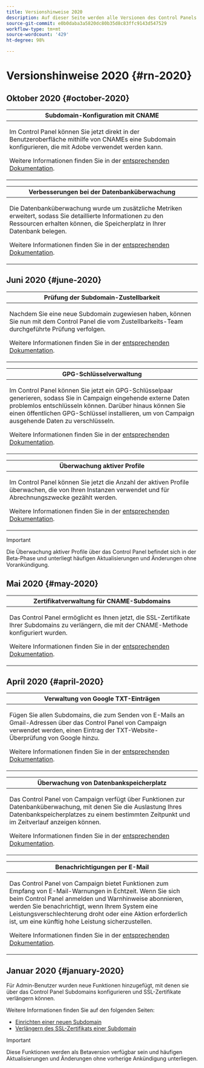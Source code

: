 ```yaml
---
title: Versionshinweise 2020
description: Auf dieser Seite werden alle Versionen des Control Panels für 2020 aufgelistet.
source-git-commit: e0b0daba3a5820dc80b35d8c83ffc9143d547529
workflow-type: tm+mt
source-wordcount: '429'
ht-degree: 98%

---
```


# Versionshinweise 2020 {#rn-2020}

## Oktober 2020 {#october-2020}

<table>
<thead>
<tr>
<th><strong>Subdomain-Konfiguration mit CNAME</strong><br/></th>
</tr>
</thead>
<tbody>
<tr>
<td>
<p>Im Control Panel können Sie jetzt direkt in der Benutzeroberfläche mithilfe von CNAMEs eine Subdomain konfigurieren, die mit Adobe verwendet werden kann.</p><p>Weitere Informationen finden Sie in der <a href="../subdomains-certificates/using/setting-up-new-subdomain.md">entsprechenden Dokumentation</a>.</p>
</td>
</tr>
</tbody>
</table>

<table>
<thead>
<tr>
<th><strong>Verbesserungen bei der Datenbanküberwachung</strong><br/></th>
</tr>
</thead>
<tbody>
<tr>
<td>
<p>Die Datenbanküberwachung wurde um zusätzliche Metriken erweitert, sodass Sie detaillierte Informationen zu den Ressourcen erhalten können, die Speicherplatz in Ihrer Datenbank belegen.</p><p>Weitere Informationen finden Sie in der <a href="../performance-monitoring/using/database-monitoring.md">entsprechenden Dokumentation</a>.</p>
</td>
</tr>
</tbody>
</table>

## Juni 2020 {#june-2020}

<table>
<thead>
<tr>
<th><strong>Prüfung der Subdomain-Zustellbarkeit</strong><br/></th>
</tr>
</thead>
<tbody>
<tr>
<td>
<p>Nachdem Sie eine neue Subdomain zugewiesen haben, können Sie nun mit dem Control Panel die vom Zustellbarkeits-Team durchgeführte Prüfung verfolgen.</p><p>Weitere Informationen finden Sie in der <a href="../subdomains-certificates/using/setting-up-new-subdomain.md">entsprechenden Dokumentation</a>.</p>
</td>
</tr>
</tbody>
</table>

<table>
<thead>
<tr>
<th><strong>GPG-Schlüsselverwaltung</strong><br/></th>
</tr>
</thead>
<tbody>
<tr>
<td>
<p>Im Control Panel können Sie jetzt ein GPG-Schlüsselpaar generieren, sodass Sie in Campaign eingehende externe Daten problemlos entschlüsseln können. Darüber hinaus können Sie einen öffentlichen GPG-Schlüssel installieren, um von Campaign ausgehende Daten zu verschlüsseln.</p><p>Weitere Informationen finden Sie in der <a href="../instances-settings/using/gpg-keys-management.md">entsprechenden Dokumentation</a>.</p>
</td>
</tr>
</tbody>
</table>

<table>
<thead>
<tr>
<th><strong>Überwachung aktiver Profile</strong><br/></th>
</tr>
</thead>
<tbody>
<tr>
<td>
<p>Im Control Panel können Sie jetzt die Anzahl der aktiven Profile überwachen, die von Ihren Instanzen verwendet und für Abrechnungszwecke gezählt werden.</p><p>Weitere Informationen finden Sie in der <a href="../performance-monitoring/using/active-profiles-monitoring.md">entsprechenden Dokumentation</a>.</p>
</td>
</tr>
</tbody>
</table>

>[!IMPORTANT]
>
>Die Überwachung aktiver Profile über das Control Panel befindet sich in der Beta-Phase und unterliegt häufigen Aktualisierungen und Änderungen ohne Vorankündigung.

## Mai 2020 {#may-2020}

<table>
<thead>
<tr>
<th><strong>Zertifikatverwaltung für CNAME-Subdomains</strong><br/></th>
</tr>
</thead>
<tbody>
<tr>
<td>
<p>Das Control Panel ermöglicht es Ihnen jetzt, die SSL-Zertifikate Ihrer Subdomains zu verlängern, die mit der CNAME-Methode konfiguriert wurden.</p><p>Weitere Informationen finden Sie in der <a href="../subdomains-certificates/using/renewing-subdomain-certificate.md">entsprechenden Dokumentation</a>.</p>
</td>
</tr>
</tbody>
</table>

## April 2020 {#april-2020}

<table>
<thead>
<tr>
<th><strong>Verwaltung von Google TXT-Einträgen</strong><br/></th>
</tr>
</thead>
<tbody>
<tr>
<td>
<p>Fügen Sie allen Subdomains, die zum Senden von E-Mails an Gmail-Adressen über das Control Panel von Campaign verwendet werden, einen Eintrag der TXT-Website-Überprüfung von Google hinzu.</p><p>Weitere Informationen finden Sie in der <a href="../subdomains-certificates/using/managing-txt-records.md">entsprechenden Dokumentation</a>.</p>
</td>
</tr>
</tbody>
</table>

<table>
<thead>
<tr>
<th><strong>Überwachung von Datenbankspeicherplatz</strong><br/></th>
</tr>
</thead>
<tbody>
<tr>
<td>
<p>Das Control Panel von Campaign verfügt über Funktionen zur Datenbanküberwachung, mit denen Sie die Auslastung Ihres Datenbankspeicherplatzes zu einem bestimmten Zeitpunkt und im Zeitverlauf anzeigen können.</p><p>Weitere Informationen finden Sie in der <a href="../performance-monitoring/using/database-monitoring.md">entsprechenden Dokumentation</a>.</p>
</td>
</tr>
</tbody>
</table>

<table>
<thead>
<tr>
<th><strong>Benachrichtigungen per E-Mail</strong><br/></th>
</tr>
</thead>
<tbody>
<tr>
<td>
<p>Das Control Panel von Campaign bietet Funktionen zum Empfang von E-Mail-Warnungen in Echtzeit. Wenn Sie sich beim Control Panel anmelden und Warnhinweise abonnieren, werden Sie benachrichtigt, wenn Ihrem System eine Leistungsverschlechterung droht oder eine Aktion erforderlich ist, um eine künftig hohe Leistung sicherzustellen.</p><p>Weitere Informationen finden Sie in der <a href="../performance-monitoring/using/email-alerting.md">entsprechenden Dokumentation</a>.</p>
</td>
</tr>
</tbody>
</table>

## Januar 2020 {#january-2020}

Für Admin-Benutzer wurden neue Funktionen hinzugefügt, mit denen sie über das Control Panel Subdomains konfigurieren und SSL-Zertifikate verlängern können.

Weitere Informationen finden Sie auf den folgenden Seiten:
* [Einrichten einer neuen Subdomain](../subdomains-certificates/using/setting-up-new-subdomain.md)
* [Verlängern des SSL-Zertifikats einer Subdomain](../subdomains-certificates/using/renewing-subdomain-certificate.md)

>[!IMPORTANT]
>
>Diese Funktionen werden als Betaversion verfügbar sein und häufigen Aktualisierungen und Änderungen ohne vorherige Ankündigung unterliegen.
